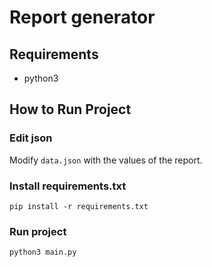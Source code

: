# Report generator

## Requirements
- python3

## How to Run Project

### Edit json
Modify `data.json` with the values of the report.

### Install requirements.txt
    pip install -r requirements.txt

### Run project
    python3 main.py
